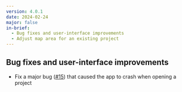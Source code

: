 ```yaml
---
version: 4.0.1
date: 2024-02-24
major: false
in-brief:
  - Bug fixes and user-interface improvements
  - Adjust map area for an existing project
---
```


## Bug fixes and user-interface improvements

- Fix a major bug ([#15](https://github.com/davenquinn/Mapboard-GIS/issues/15)) that caused the app to crash when opening a project
